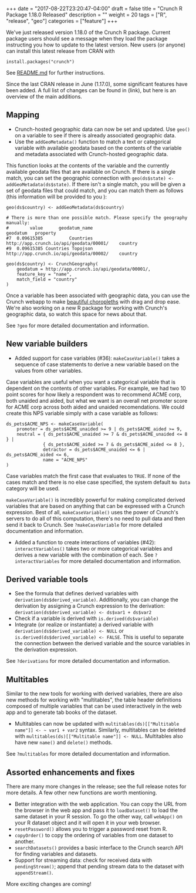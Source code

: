 +++
date = "2017-08-22T23:20:47-04:00"
draft = false
title = "Crunch R Package 1.18.0 Released"
description = ""
weight = 20
tags = ["R", "release", "geo"]
categories = ["feature"]
+++

We've just released version 1.18.0 of the Crunch R package. Current package users should see a message when they load the package instructing you how to update to the latest version. New users (or anyone) can install this latest release from CRAN with

    install.packages("crunch")

See [README.md](https://github.com/Crunch-io/rcrunch/blob/master/README.md) for further instructions.

Since the last CRAN release in June (1.17.0), some significant features have been added. A full list of changes can be found in (link), but here is an overview of the main additions.

## Mapping

* Crunch-hosted geographic data can now be set and updated. Use `geo()` on a variable to see if there is already associated geographic data.
* Use the `addGeoMetadata()` function to match a text or categorical variable with available geodata based on the contents of the variable and metadata associated with Crunch-hosted geographic data.

This function looks at the contents of the variable and the currently available geodata files that are available on Crunch. If there is a single match, you can set the geographic connection with `geo(ds$state) <- addGeoMetadata(ds$state)`. If there isn't a single match, you will be given a set of geodata files that could match, and you can match them as follows (this information will be provided to you ):
```{r}
geo(ds$country) <- addGeoMetadata(ds$country)

# There is more than one possible match. Please specify the geography manually:
#        value      geodatum_name                                geodatum   property
#7  0.09615385          Countries http://app.crunch.io/api/geodata/00001/    country
#9  0.09615385 Countries Topojson http://app.crunch.io/api/geodata/00002/    country

geo(ds$country) <- CrunchGeography(
    geodatum = http://app.crunch.io/api/geodata/00001/,
    feature_key = "name",
    match_field = "country"
)
```

Once a variable has been associated with geographic data, you can use the Crunch webapp to make [beautiful choropleths](https://s.crunch.io/widget/index.html#/ds/b877914954c7e82db199753717ddaef9/row/00001c/column/000003?viz=geo&cp=percent&dp=0&grp=stack) with drag and drop ease. We're also working on a new R package for working with Crunch's geographic data, so watch this space for news about that.

See `?geo` for more detailed documentation and information.

## New variable builders

* Added support for case variables (#36): `makeCaseVariable()` takes a sequence of case statements to derive a new variable based on the values from other variables.

Case variables are useful when you want a categorical variable that is dependent on the contents of other variables. For example, we had two 10 point scores for how likely a respondent was to recommend ACME corp, both unaided and aided, but what we want is an overall net promoter score for ACME corp across both aided and unaided recomendations. We could create this NPS variable simply with a case variable as follows:
```{r}
ds_pets$ACME_NPS <- makeCaseVariable(
    promoter = ds_pets$ACME_unaided >= 9 | ds_pets$ACME_aided >= 9,
    neutral = { ds_pets$ACME_unaided >= 7 & ds_pets$ACME_unaided <= 8 } |
              { ds_pets$ACME_aided >= 7 & ds_pets$ACME_aided <= 8 },
              detractor = ds_pets$ACME_unaided <= 6 | ds_pets$ACME_aided <= 6,
              name = "ACME_NPS"
)
```
 Case variables match the first case that evaluates to `TRUE`. If none of the cases match and there is no else case specified, the system default `No Data` category will be used.

 `makeCaseVariable()` is incredibly powerful for making complicated derived variables that are based on anything that can be expressed with a Crunch expression. Best of all, `makeCaseVariable()` uses the power of Crunch's servers to do all of this computation, there's no need to pull data and then send it back to Crunch. See `?makeCaseVariable` for more detailed documentation and information.

* Added a function to create interactions of variables (#42): `interactVariables()` takes two or more categorical variables and derives a new variable with the combination of each. See `?interactVariables` for more detailed documentation and information.

## Derived variable tools

* See the formula that defines derived variables with `derivation(ds$derived_variable)`. Additionally, you can change the derivation by assigning a Crunch expression to the derivation: `derivation(ds$derived_variable) <- ds$var1 + ds$var2`
* Check if a variable is derived with `is.derived(ds$variable)`
* Integrate (or realize or instantiate) a derived variable with `derivation(ds$derived_variable) <- NULL` or `is.derived(ds$derived_variable) <- FALSE`. This is useful to separate the connection between the derived variable and the source variables in the derivation expression.

See `?derivations` for more detailed documentation and information.

## Multitables

Similar to the new tools for working with derived variables, there are also new methods for working with "multitables", the table header definitions composed of multiple variables that can be used interactively in the web app and to generate tab books of the dataset.

* Multitables can now be updated with `multitables(ds)[["Multitable name"]] <- ~ var1 + var2` syntax. Similarly, multitables can be deleted with `multitables(ds)[["Multitable name"]] <- NULL`. Multitables also have new `name()` and `delete()` methods.

See `?multitables` for more detailed documentation and information.


## Assorted enhancements and fixes

There are many more changes in the release; see the full release notes for more details. A few other new functions are worth mentioning.

* Better integration with the web application. You can copy the URL from the browser in the web app and pass it to `loadDataset()` to load the same dataset in your R session. To go the other way, call `webApp()` on your R dataset object and it will open it in your web browser.
* `resetPassword()` allows you to trigger a password reset from R.
* `copyOrder()` to copy the ordering of variables from one dataset to another.
* `searchDatasets()` provides a basic interface to the Crunch search API for finding variables and datasets.
* Support for streaming data: check for received data with `pendingStream()`; append that pending stream data to the dataset with `appendStream()`.

More exciting changes are coming!
